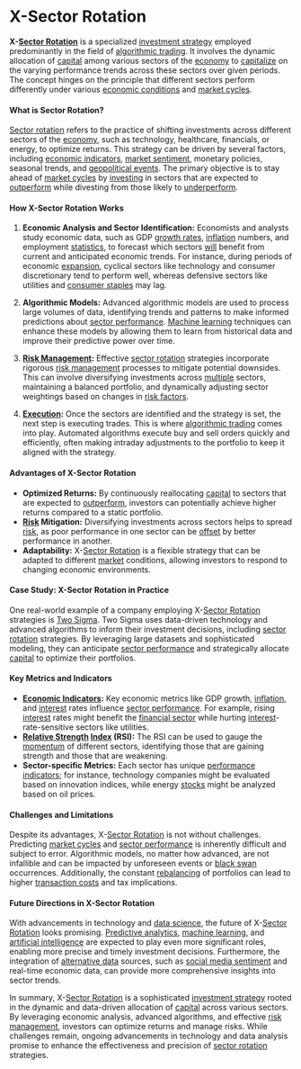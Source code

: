 # X-Sector Rotation

**X-[Sector Rotation](../s/sector_rotation.md)** is a specialized [investment strategy](../i/investment_strategy.md) employed predominantly in the field of [algorithmic trading](../a/algorithmic_trading.md). It involves the dynamic allocation of [capital](../c/capital.md) among various sectors of the [economy](../e/economy.md) to [capitalize](../c/capitalize.md) on the varying performance trends across these sectors over given periods. The concept hinges on the principle that different sectors perform differently under various [economic conditions](../e/economic_conditions.md) and [market cycles](../m/market_cycles.md).

#### What is Sector Rotation?

[Sector rotation](../s/sector_rotation.md) refers to the practice of shifting investments across different sectors of the [economy](../e/economy.md), such as technology, healthcare, financials, or energy, to optimize returns. This strategy can be driven by several factors, including [economic indicators](../e/economic_indicators.md), [market sentiment](../m/market_sentiment.md), monetary policies, seasonal trends, and [geopolitical events](../g/geopolitical_events.md). The primary objective is to stay ahead of [market cycles](../m/market_cycles.md) by [investing](../i/investing.md) in sectors that are expected to [outperform](../o/outperform.md) while divesting from those likely to [underperform](../u/underperform.md).

#### How X-Sector Rotation Works

1. **Economic Analysis and Sector Identification:** Economists and analysts study economic data, such as GDP [growth rates](../g/growth_rates_in_trading.md), [inflation](../i/inflation.md) numbers, and employment [statistics](../s/statistics.md), to forecast which sectors [will](../w/will.md) benefit from current and anticipated economic trends. For instance, during periods of economic [expansion](../e/expansion.md), cyclical sectors like technology and consumer discretionary tend to perform well, whereas defensive sectors like utilities and [consumer staples](../c/consumer_staples.md) may lag.

2. **Algorithmic Models:** Advanced algorithmic models are used to process large volumes of data, identifying trends and patterns to make informed predictions about [sector performance](../s/sector_performance.md). [Machine learning](../m/machine_learning.md) techniques can enhance these models by allowing them to learn from historical data and improve their predictive power over time.

3. **[Risk Management](../r/risk_management.md):** Effective [sector rotation](../s/sector_rotation.md) strategies incorporate rigorous [risk management](../r/risk_management.md) processes to mitigate potential downsides. This can involve diversifying investments across [multiple](../m/multiple.md) sectors, maintaining a balanced portfolio, and dynamically adjusting sector weightings based on changes in [risk factors](../r/risk_factors_in_trading.md).

4. **[Execution](../e/execution.md):** Once the sectors are identified and the strategy is set, the next step is executing trades. This is where [algorithmic trading](../a/algorithmic_trading.md) comes into play. Automated algorithms execute buy and sell orders quickly and efficiently, often making intraday adjustments to the portfolio to keep it aligned with the strategy.

#### Advantages of X-Sector Rotation

- **Optimized Returns:** By continuously reallocating [capital](../c/capital.md) to sectors that are expected to [outperform](../o/outperform.md), investors can potentially achieve higher returns compared to a static portfolio.
- **[Risk](../r/risk.md) Mitigation:** Diversifying investments across sectors helps to spread [risk](../r/risk.md), as poor performance in one sector can be [offset](../o/offset.md) by better performance in another.
- **Adaptability:** X-[Sector Rotation](../s/sector_rotation.md) is a flexible strategy that can be adapted to different [market](../m/market.md) conditions, allowing investors to respond to changing economic environments.

#### Case Study: X-Sector Rotation in Practice

One real-world example of a company employing X-[Sector Rotation](../s/sector_rotation.md) strategies is [Two Sigma](https://www.twosigma.com/). Two Sigma uses data-driven technology and advanced algorithms to inform their investment decisions, including [sector rotation](../s/sector_rotation.md) strategies. By leveraging large datasets and sophisticated modeling, they can anticipate [sector performance](../s/sector_performance.md) and strategically allocate [capital](../c/capital.md) to optimize their portfolios.

#### Key Metrics and Indicators

- **[Economic Indicators](../e/economic_indicators.md):** Key economic metrics like GDP growth, [inflation](../i/inflation.md), and [interest](../i/interest.md) rates influence [sector performance](../s/sector_performance.md). For example, rising [interest](../i/interest.md) rates might benefit the [financial sector](../f/financial_sector.md) while hurting [interest](../i/interest.md)-rate-sensitive sectors like utilities.
- **[Relative Strength](../r/relative_strength.md) [Index](../i/index_instrument.md) (RSI):** The RSI can be used to gauge the [momentum](../m/momentum.md) of different sectors, identifying those that are gaining strength and those that are weakening.
- **Sector-specific Metrics:** Each sector has unique [performance indicators](../p/performance_indicators.md); for instance, technology companies might be evaluated based on innovation indices, while energy [stocks](../s/stock.md) might be analyzed based on oil prices.

#### Challenges and Limitations

Despite its advantages, X-[Sector Rotation](../s/sector_rotation.md) is not without challenges. Predicting [market cycles](../m/market_cycles.md) and [sector performance](../s/sector_performance.md) is inherently difficult and subject to error. Algorithmic models, no matter how advanced, are not infallible and can be impacted by unforeseen events or [black swan](../b/black_swan.md) occurrences. Additionally, the constant [rebalancing](../r/rebalancing.md) of portfolios can lead to higher [transaction costs](../t/transaction_costs.md) and tax implications.

#### Future Directions in X-Sector Rotation

With advancements in technology and [data science](../d/data_science_in_trading.md), the future of X-[Sector Rotation](../s/sector_rotation.md) looks promising. [Predictive analytics](../p/predictive_analytics.md), [machine learning](../m/machine_learning.md), and [artificial intelligence](../a/artificial_intelligence_in_trading.md) are expected to play even more significant roles, enabling more precise and timely investment decisions. Furthermore, the integration of [alternative data](../a/alternative_data.md) sources, such as [social media sentiment](../s/social_media_sentiment.md) and real-time economic data, can provide more comprehensive insights into sector trends.

In summary, X-[Sector Rotation](../s/sector_rotation.md) is a sophisticated [investment strategy](../i/investment_strategy.md) rooted in the dynamic and data-driven allocation of [capital](../c/capital.md) across various sectors. By leveraging economic analysis, advanced algorithms, and effective [risk management](../r/risk_management.md), investors can optimize returns and manage risks. While challenges remain, ongoing advancements in technology and data analysis promise to enhance the effectiveness and precision of [sector rotation](../s/sector_rotation.md) strategies.

